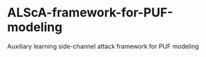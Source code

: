 # ALScA-framework-for-PUF-modeling
Auxiliary learning side-channel attack framework for PUF modeling
